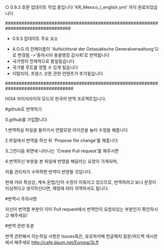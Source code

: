 ○ 0.9.3 호환 업데이트 작업 중입니다 'KR_Mexico_l_english.yml' 까지 완료되었습니다

################################################################################

 * 0.9.3 업데이트 주요 요소
 
 - A.O.G.의 전체이름이 'Aufsichtsrat der Ostasiatische Generalverwaltung'으로 변경됨
  ->'동아시아 총괄행정 감사회'로 번역됩니다
 - 국가명이 전체적으로 통일됬습니다
 - 국가별 루트를 정할 수 있게 됬습니다
 - 이탈리아, 프랑스 코뮌 관련 컨텐츠가 추가됬습니다

#################################################################################


HOI4 카이저라이히 모드의 한국어 번역 프로젝트입니다.


#github로 번역하기

0.github를 가입합니다.

1.번역하실 파일을 들어가서 연필모양 아이콘을 눌러 수정을 해줍니다

2.파일에서 번역을 하신 뒤 'Propose file change'를 해줍니다

3.그런다음 화면에 나타나는 'Create Pull request'를 해주시면

4.번역하신 부분을 본 파일에 반영을 해달라는 요청이 가게되며, 

이를 관리자가 수락하면 번역이 반영될 것입니다.

현재 카라 특성상, 계속 문법/단어 수정이 이뤄지고 있으므로, 번역하려고 보니 문장이 이상하다고 생각하신다면, 재량에 따라 의역하셔도 됩니다.



#번역시 주의사항

자신이 번역할 부분이 이미 Pull request에서 번역안이 요청되있는 부분인지 확인하시고 해주세요!



#번역 관련 토론

번역 관련해서 의논하실 사항은 Issues혹은, 유로파카페 한글패치 질문/피드백 게시판에서 해주세요
http://cafe.daum.net/Europa/3Lff
